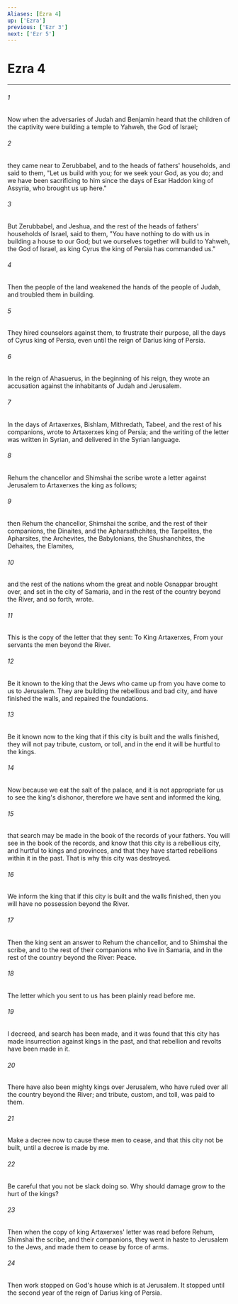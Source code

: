 ```yaml
---
Aliases: [Ezra 4]
up: ['Ezra']
previous: ['Ezr 3']
next: ['Ezr 5']
---
```

# Ezra 4
***





###### 1 

Now when the adversaries of Judah and Benjamin heard that the children of the captivity were building a temple to Yahweh, the God of Israel; 



###### 2 

they came near to Zerubbabel, and to the heads of fathers' households, and said to them, "Let us build with you; for we seek your God, as you do; and we have been sacrificing to him since the days of Esar Haddon king of Assyria, who brought us up here." 



###### 3 

But Zerubbabel, and Jeshua, and the rest of the heads of fathers' households of Israel, said to them, "You have nothing to do with us in building a house to our God; but we ourselves together will build to Yahweh, the God of Israel, as king Cyrus the king of Persia has commanded us." 



###### 4 

Then the people of the land weakened the hands of the people of Judah, and troubled them in building. 



###### 5 

They hired counselors against them, to frustrate their purpose, all the days of Cyrus king of Persia, even until the reign of Darius king of Persia. 



###### 6 

In the reign of Ahasuerus, in the beginning of his reign, they wrote an accusation against the inhabitants of Judah and Jerusalem. 



###### 7 

In the days of Artaxerxes, Bishlam, Mithredath, Tabeel, and the rest of his companions, wrote to Artaxerxes king of Persia; and the writing of the letter was written in Syrian, and delivered in the Syrian language. 



###### 8 

Rehum the chancellor and Shimshai the scribe wrote a letter against Jerusalem to Artaxerxes the king as follows; 



###### 9 

then Rehum the chancellor, Shimshai the scribe, and the rest of their companions, the Dinaites, and the Apharsathchites, the Tarpelites, the Apharsites, the Archevites, the Babylonians, the Shushanchites, the Dehaites, the Elamites, 



###### 10 

and the rest of the nations whom the great and noble Osnappar brought over, and set in the city of Samaria, and in the rest of the country beyond the River, and so forth, wrote. 



###### 11 

This is the copy of the letter that they sent: To King Artaxerxes, From your servants the men beyond the River. 



###### 12 

Be it known to the king that the Jews who came up from you have come to us to Jerusalem. They are building the rebellious and bad city, and have finished the walls, and repaired the foundations. 



###### 13 

Be it known now to the king that if this city is built and the walls finished, they will not pay tribute, custom, or toll, and in the end it will be hurtful to the kings. 



###### 14 

Now because we eat the salt of the palace, and it is not appropriate for us to see the king's dishonor, therefore we have sent and informed the king, 



###### 15 

that search may be made in the book of the records of your fathers. You will see in the book of the records, and know that this city is a rebellious city, and hurtful to kings and provinces, and that they have started rebellions within it in the past. That is why this city was destroyed. 



###### 16 

We inform the king that if this city is built and the walls finished, then you will have no possession beyond the River. 



###### 17 

Then the king sent an answer to Rehum the chancellor, and to Shimshai the scribe, and to the rest of their companions who live in Samaria, and in the rest of the country beyond the River: Peace. 



###### 18 

The letter which you sent to us has been plainly read before me. 



###### 19 

I decreed, and search has been made, and it was found that this city has made insurrection against kings in the past, and that rebellion and revolts have been made in it. 



###### 20 

There have also been mighty kings over Jerusalem, who have ruled over all the country beyond the River; and tribute, custom, and toll, was paid to them. 



###### 21 

Make a decree now to cause these men to cease, and that this city not be built, until a decree is made by me. 



###### 22 

Be careful that you not be slack doing so. Why should damage grow to the hurt of the kings? 



###### 23 

Then when the copy of king Artaxerxes' letter was read before Rehum, Shimshai the scribe, and their companions, they went in haste to Jerusalem to the Jews, and made them to cease by force of arms. 



###### 24 

Then work stopped on God's house which is at Jerusalem. It stopped until the second year of the reign of Darius king of Persia.
